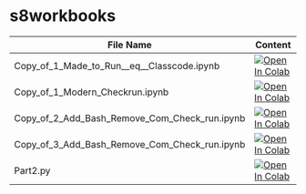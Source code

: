 # s8workbooks



File Name | Content
------------ | -------------
Copy_of_1_Made_to_Run__eq__Classcode.ipynb | [![Open In Colab](https://colab.research.google.com/assets/colab-badge.svg)](https://colab.research.google.com/github/NaviDSX/s8workbooks/blob/main/Copy_of_1_Modern_Checkrun.ipynb)
Copy_of_1_Modern_Checkrun.ipynb | [![Open In Colab](https://colab.research.google.com/assets/colab-badge.svg)](https://colab.research.google.com/github/NaviDSX/s8workbooks/blob/main/Copy_of_1_Modern_Checkrun.ipynb)
Copy_of_2_Add_Bash_Remove_Com_Check_run.ipynb |  [![Open In Colab](https://colab.research.google.com/assets/colab-badge.svg)](https://colab.research.google.com/github/NaviDSX/s8workbooks/blob/main/Copy_of_2_Add_Bash_Remove_Com_Check_run.ipynb)
Copy_of_3_Add_Bash_Remove_Com_Check_run.ipynb|  [![Open In Colab](https://colab.research.google.com/assets/colab-badge.svg)]((https://colab.research.google.com/github/NaviDSX/s8workbooks/blob/main/Copy_of_3_Add_Bash_Remove_Com_Check_run.ipynb))
Part2.py |   [![Open In Colab](https://colab.research.google.com/assets/colab-badge.svg)]()
